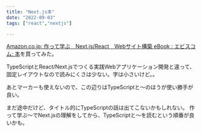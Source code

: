 ```yaml
---
title: "Next.js本"
date: "2022-09-03"
tags: ["react","nextjs"]

---
```


[Amazon.co.jp: 作って学ぶ　Next.js/React　Webサイト構築 eBook : エビスコム: 本](https://www.amazon.co.jp/gp/product/B0B5YSFYY9)を買ってみた。

TypeScriptとReact/Next.jsでつくる実践Webアプリケーション開発と違って、固定レイアウトなので読みにくさは少ない。字は小さいけど。。

あとマーカーも使えないので、この辺りはTypeScriptと～のほうが使い勝手が良い。

まだ途中だけど、タイトル的にTypeScriptの話は出てこないかもしれない。
作って学ぶ～でNext.jsの理解をしてから、TypeScriptと～を読むという順番が良いかも。
